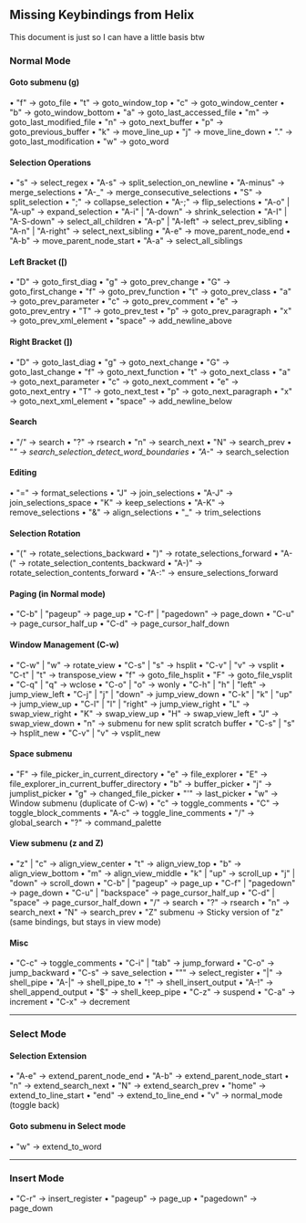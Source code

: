 ## Missing Keybindings from Helix
This document is just so I can have a little basis btw

### Normal Mode

#### Goto submenu (g)

• "f" -> goto_file
• "t" -> goto_window_top
• "c" -> goto_window_center
• "b" -> goto_window_bottom
• "a" -> goto_last_accessed_file
• "m" -> goto_last_modified_file
• "n" -> goto_next_buffer
• "p" -> goto_previous_buffer
• "k" -> move_line_up
• "j" -> move_line_down
• "." -> goto_last_modification
• "w" -> goto_word

#### Selection Operations

• "s"                -> select_regex
• "A-s"              -> split_selection_on_newline
• "A-minus"          -> merge_selections
• "A-_"              -> merge_consecutive_selections
• "S"                -> split_selection
• ";"                -> collapse_selection
• "A-;"              -> flip_selections
• "A-o" | "A-up"     -> expand_selection
• "A-i" | "A-down"   -> shrink_selection
• "A-I" | "A-S-down" -> select_all_children
• "A-p" | "A-left"   -> select_prev_sibling
• "A-n" | "A-right"  -> select_next_sibling
• "A-e"              -> move_parent_node_end
• "A-b"              -> move_parent_node_start
• "A-a"              -> select_all_siblings

#### Left Bracket ([)

• "D"     -> goto_first_diag
• "g"     -> goto_prev_change
• "G"     -> goto_first_change
• "f"     -> goto_prev_function
• "t"     -> goto_prev_class
• "a"     -> goto_prev_parameter
• "c"     -> goto_prev_comment
• "e"     -> goto_prev_entry
• "T"     -> goto_prev_test
• "p"     -> goto_prev_paragraph
• "x"     -> goto_prev_xml_element
• "space" -> add_newline_above

#### Right Bracket (])

• "D"     -> goto_last_diag
• "g"     -> goto_next_change
• "G"     -> goto_last_change
• "f"     -> goto_next_function
• "t"     -> goto_next_class
• "a"     -> goto_next_parameter
• "c"     -> goto_next_comment
• "e"     -> goto_next_entry
• "T"     -> goto_next_test
• "p"     -> goto_next_paragraph
• "x"     -> goto_next_xml_element
• "space" -> add_newline_below

#### Search

• "/"   -> search
• "?"   -> rsearch
• "n"   -> search_next
• "N"   -> search_prev
• "*"   -> search_selection_detect_word_boundaries
• "A-*" -> search_selection

#### Editing

• "="   -> format_selections
• "J"   -> join_selections
• "A-J" -> join_selections_space
• "K"   -> keep_selections
• "A-K" -> remove_selections
• "&"   -> align_selections
• "_"   -> trim_selections

#### Selection Rotation

• "("   -> rotate_selections_backward
• ")"   -> rotate_selections_forward
• "A-(" -> rotate_selection_contents_backward
• "A-)" -> rotate_selection_contents_forward
• "A-:" -> ensure_selections_forward

#### Paging (in Normal mode)

• "C-b" | "pageup"   -> page_up
• "C-f" | "pagedown" -> page_down
• "C-u"              -> page_cursor_half_up
• "C-d"              -> page_cursor_half_down

#### Window Management (C-w)

• "C-w" | "w"           -> rotate_view
• "C-s" | "s"           -> hsplit
• "C-v" | "v"           -> vsplit
• "C-t" | "t"           -> transpose_view
• "f"                   -> goto_file_hsplit
• "F"                   -> goto_file_vsplit
• "C-q" | "q"           -> wclose
• "C-o" | "o"           -> wonly
• "C-h" | "h" | "left"  -> jump_view_left
• "C-j" | "j" | "down"  -> jump_view_down
• "C-k" | "k" | "up"    -> jump_view_up
• "C-l" | "l" | "right" -> jump_view_right
• "L"                   -> swap_view_right
• "K"                   -> swap_view_up
• "H"                   -> swap_view_left
• "J"                   -> swap_view_down
• "n"                   -> submenu for new split scratch buffer
 • "C-s" | "s"          -> hsplit_new
 • "C-v" | "v"          -> vsplit_new


#### Space submenu

• "F"   -> file_picker_in_current_directory
• "e"   -> file_explorer
• "E"   -> file_explorer_in_current_buffer_directory
• "b"   -> buffer_picker
• "j"   -> jumplist_picker
• "g"   -> changed_file_picker
• "'"   -> last_picker
• "w"   -> Window submenu (duplicate of C-w)
• "c"   -> toggle_comments
• "C"   -> toggle_block_comments
• "A-c" -> toggle_line_comments
• "/"   -> global_search
• "?"   -> command_palette

#### View submenu (z and Z)

• "z" | "c"           -> align_view_center
• "t"                 -> align_view_top
• "b"                 -> align_view_bottom
• "m"                 -> align_view_middle
• "k" | "up"          -> scroll_up
• "j" | "down"        -> scroll_down
• "C-b" | "pageup"    -> page_up
• "C-f" | "pagedown"  -> page_down
• "C-u" | "backspace" -> page_cursor_half_up
• "C-d" | "space"     -> page_cursor_half_down
• "/"                 -> search
• "?"                 -> rsearch
• "n"                 -> search_next
• "N"                 -> search_prev
• "Z" submenu         -> Sticky version of "z" (same bindings, but stays in view mode)

#### Misc

• "C-c"         -> toggle_comments
• "C-i" | "tab" -> jump_forward
• "C-o"         -> jump_backward
• "C-s"         -> save_selection
• "\""          -> select_register
• "|"           -> shell_pipe
• "A-|"         -> shell_pipe_to
• "!"           -> shell_insert_output
• "A-!"         -> shell_append_output
• "$"           -> shell_keep_pipe
• "C-z"         -> suspend
• "C-a"         -> increment
• "C-x"         -> decrement

---

### Select Mode

#### Selection Extension

• "A-e"  -> extend_parent_node_end
• "A-b"  -> extend_parent_node_start
• "n"    -> extend_search_next
• "N"    -> extend_search_prev
• "home" -> extend_to_line_start
• "end"  -> extend_to_line_end
• "v"    -> normal_mode (toggle back)

#### Goto submenu in Select mode

• "w" -> extend_to_word

---

### Insert Mode

• "C-r"      -> insert_register
• "pageup"   -> page_up
• "pagedown" -> page_down
